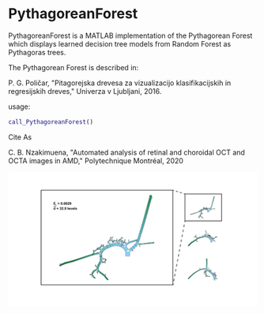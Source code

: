 # PythagoreanForest
PythagoreanForest is a MATLAB implementation of the Pythagorean Forest which displays learned decision tree models from Random Forest as Pythagoras trees.

The Pythagorean Forest is described in:

P. G. Poličar, "Pitagorejska drevesa za vizualizacijo klasifikacijskih in regresijskih dreves," Univerza v Ljubljani, 2016.

usage:

```matlab
call_PythagoreanForest()
```

Cite As

C. B. Nzakimuena, "Automated analysis of retinal and choroidal OCT and OCTA images in AMD," Polytechnique Montréal, 2020

![example image](figure.png)
